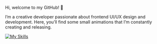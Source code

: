 Hi, welcome to my GitHub! 👋

I’m a creative developer passionate about frontend UI/UX design and development. Here, you’ll find some small animations that I’m constantly creating and releasing.
<!---
Oliverluo0723/Oliverluo0723 is a ✨ special ✨ repository because its `README.md` (this file) appears on your GitHub profile.
You can click the Preview link to take a look at your changes.
--->
[![My Skills](https://skillicons.dev/icons?i=js,html,css,figma,ps,ai,blender,bootstrap,docker,git,github,nodejs,pnpm,react,vue,redux,sass,threejs,vite,webpack)](https://skillicons.dev)

